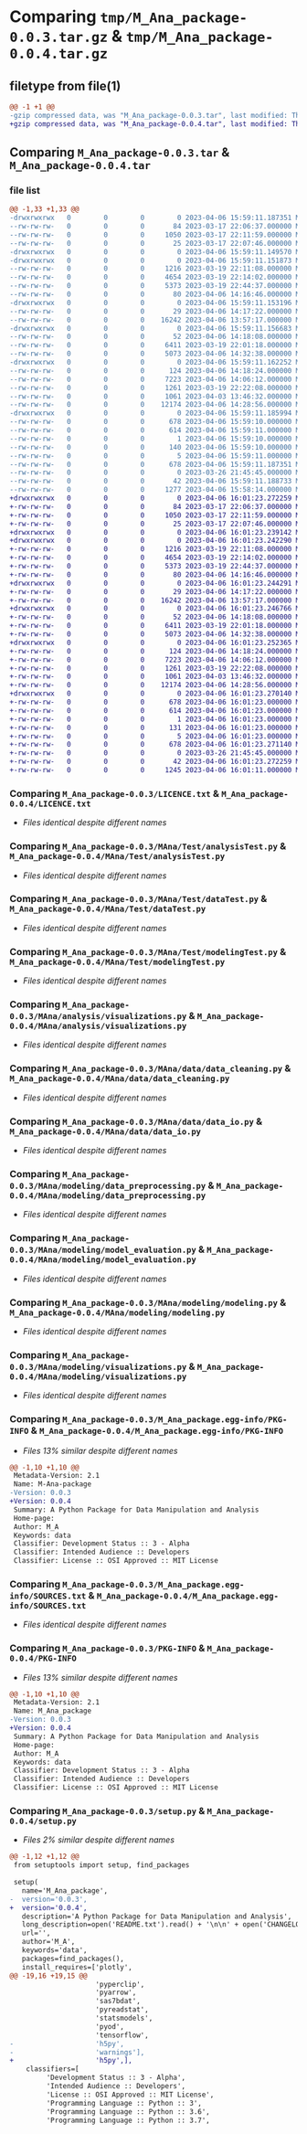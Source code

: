 # Comparing `tmp/M_Ana_package-0.0.3.tar.gz` & `tmp/M_Ana_package-0.0.4.tar.gz`

## filetype from file(1)

```diff
@@ -1 +1 @@
-gzip compressed data, was "M_Ana_package-0.0.3.tar", last modified: Thu Apr  6 15:59:11 2023, max compression
+gzip compressed data, was "M_Ana_package-0.0.4.tar", last modified: Thu Apr  6 16:01:23 2023, max compression
```

## Comparing `M_Ana_package-0.0.3.tar` & `M_Ana_package-0.0.4.tar`

### file list

```diff
@@ -1,33 +1,33 @@
-drwxrwxrwx   0        0        0        0 2023-04-06 15:59:11.187351 M_Ana_package-0.0.3/
--rw-rw-rw-   0        0        0       84 2023-03-17 22:06:37.000000 M_Ana_package-0.0.3/CHANGELOG.txt
--rw-rw-rw-   0        0        0     1050 2023-03-17 22:11:59.000000 M_Ana_package-0.0.3/LICENCE.txt
--rw-rw-rw-   0        0        0       25 2023-03-17 22:07:46.000000 M_Ana_package-0.0.3/MANIFEST.in
-drwxrwxrwx   0        0        0        0 2023-04-06 15:59:11.149570 M_Ana_package-0.0.3/MAna/
-drwxrwxrwx   0        0        0        0 2023-04-06 15:59:11.151873 M_Ana_package-0.0.3/MAna/Test/
--rw-rw-rw-   0        0        0     1216 2023-03-19 22:11:08.000000 M_Ana_package-0.0.3/MAna/Test/analysisTest.py
--rw-rw-rw-   0        0        0     4654 2023-03-19 22:14:02.000000 M_Ana_package-0.0.3/MAna/Test/dataTest.py
--rw-rw-rw-   0        0        0     5373 2023-03-19 22:44:37.000000 M_Ana_package-0.0.3/MAna/Test/modelingTest.py
--rw-rw-rw-   0        0        0       80 2023-04-06 14:16:46.000000 M_Ana_package-0.0.3/MAna/__init__.py
-drwxrwxrwx   0        0        0        0 2023-04-06 15:59:11.153196 M_Ana_package-0.0.3/MAna/analysis/
--rw-rw-rw-   0        0        0       29 2023-04-06 14:17:22.000000 M_Ana_package-0.0.3/MAna/analysis/__init__.py
--rw-rw-rw-   0        0        0    16242 2023-04-06 13:57:17.000000 M_Ana_package-0.0.3/MAna/analysis/visualizations.py
-drwxrwxrwx   0        0        0        0 2023-04-06 15:59:11.156683 M_Ana_package-0.0.3/MAna/data/
--rw-rw-rw-   0        0        0       52 2023-04-06 14:18:08.000000 M_Ana_package-0.0.3/MAna/data/__init__.py
--rw-rw-rw-   0        0        0     6411 2023-03-19 22:01:18.000000 M_Ana_package-0.0.3/MAna/data/data_cleaning.py
--rw-rw-rw-   0        0        0     5073 2023-04-06 14:32:38.000000 M_Ana_package-0.0.3/MAna/data/data_io.py
-drwxrwxrwx   0        0        0        0 2023-04-06 15:59:11.162252 M_Ana_package-0.0.3/MAna/modeling/
--rw-rw-rw-   0        0        0      124 2023-04-06 14:18:24.000000 M_Ana_package-0.0.3/MAna/modeling/__init__.py
--rw-rw-rw-   0        0        0     7223 2023-04-06 14:06:12.000000 M_Ana_package-0.0.3/MAna/modeling/data_preprocessing.py
--rw-rw-rw-   0        0        0     1261 2023-03-19 22:22:08.000000 M_Ana_package-0.0.3/MAna/modeling/model_evaluation.py
--rw-rw-rw-   0        0        0     1061 2023-04-03 13:46:32.000000 M_Ana_package-0.0.3/MAna/modeling/modeling.py
--rw-rw-rw-   0        0        0    12174 2023-04-06 14:28:56.000000 M_Ana_package-0.0.3/MAna/modeling/visualizations.py
-drwxrwxrwx   0        0        0        0 2023-04-06 15:59:11.185994 M_Ana_package-0.0.3/M_Ana_package.egg-info/
--rw-rw-rw-   0        0        0      678 2023-04-06 15:59:10.000000 M_Ana_package-0.0.3/M_Ana_package.egg-info/PKG-INFO
--rw-rw-rw-   0        0        0      614 2023-04-06 15:59:11.000000 M_Ana_package-0.0.3/M_Ana_package.egg-info/SOURCES.txt
--rw-rw-rw-   0        0        0        1 2023-04-06 15:59:10.000000 M_Ana_package-0.0.3/M_Ana_package.egg-info/dependency_links.txt
--rw-rw-rw-   0        0        0      140 2023-04-06 15:59:10.000000 M_Ana_package-0.0.3/M_Ana_package.egg-info/requires.txt
--rw-rw-rw-   0        0        0        5 2023-04-06 15:59:11.000000 M_Ana_package-0.0.3/M_Ana_package.egg-info/top_level.txt
--rw-rw-rw-   0        0        0      678 2023-04-06 15:59:11.187351 M_Ana_package-0.0.3/PKG-INFO
--rw-rw-rw-   0        0        0        0 2023-03-26 21:45:45.000000 M_Ana_package-0.0.3/README.txt
--rw-rw-rw-   0        0        0       42 2023-04-06 15:59:11.188733 M_Ana_package-0.0.3/setup.cfg
--rw-rw-rw-   0        0        0     1277 2023-04-06 15:58:14.000000 M_Ana_package-0.0.3/setup.py
+drwxrwxrwx   0        0        0        0 2023-04-06 16:01:23.272259 M_Ana_package-0.0.4/
+-rw-rw-rw-   0        0        0       84 2023-03-17 22:06:37.000000 M_Ana_package-0.0.4/CHANGELOG.txt
+-rw-rw-rw-   0        0        0     1050 2023-03-17 22:11:59.000000 M_Ana_package-0.0.4/LICENCE.txt
+-rw-rw-rw-   0        0        0       25 2023-03-17 22:07:46.000000 M_Ana_package-0.0.4/MANIFEST.in
+drwxrwxrwx   0        0        0        0 2023-04-06 16:01:23.239142 M_Ana_package-0.0.4/MAna/
+drwxrwxrwx   0        0        0        0 2023-04-06 16:01:23.242290 M_Ana_package-0.0.4/MAna/Test/
+-rw-rw-rw-   0        0        0     1216 2023-03-19 22:11:08.000000 M_Ana_package-0.0.4/MAna/Test/analysisTest.py
+-rw-rw-rw-   0        0        0     4654 2023-03-19 22:14:02.000000 M_Ana_package-0.0.4/MAna/Test/dataTest.py
+-rw-rw-rw-   0        0        0     5373 2023-03-19 22:44:37.000000 M_Ana_package-0.0.4/MAna/Test/modelingTest.py
+-rw-rw-rw-   0        0        0       80 2023-04-06 14:16:46.000000 M_Ana_package-0.0.4/MAna/__init__.py
+drwxrwxrwx   0        0        0        0 2023-04-06 16:01:23.244291 M_Ana_package-0.0.4/MAna/analysis/
+-rw-rw-rw-   0        0        0       29 2023-04-06 14:17:22.000000 M_Ana_package-0.0.4/MAna/analysis/__init__.py
+-rw-rw-rw-   0        0        0    16242 2023-04-06 13:57:17.000000 M_Ana_package-0.0.4/MAna/analysis/visualizations.py
+drwxrwxrwx   0        0        0        0 2023-04-06 16:01:23.246766 M_Ana_package-0.0.4/MAna/data/
+-rw-rw-rw-   0        0        0       52 2023-04-06 14:18:08.000000 M_Ana_package-0.0.4/MAna/data/__init__.py
+-rw-rw-rw-   0        0        0     6411 2023-03-19 22:01:18.000000 M_Ana_package-0.0.4/MAna/data/data_cleaning.py
+-rw-rw-rw-   0        0        0     5073 2023-04-06 14:32:38.000000 M_Ana_package-0.0.4/MAna/data/data_io.py
+drwxrwxrwx   0        0        0        0 2023-04-06 16:01:23.252365 M_Ana_package-0.0.4/MAna/modeling/
+-rw-rw-rw-   0        0        0      124 2023-04-06 14:18:24.000000 M_Ana_package-0.0.4/MAna/modeling/__init__.py
+-rw-rw-rw-   0        0        0     7223 2023-04-06 14:06:12.000000 M_Ana_package-0.0.4/MAna/modeling/data_preprocessing.py
+-rw-rw-rw-   0        0        0     1261 2023-03-19 22:22:08.000000 M_Ana_package-0.0.4/MAna/modeling/model_evaluation.py
+-rw-rw-rw-   0        0        0     1061 2023-04-03 13:46:32.000000 M_Ana_package-0.0.4/MAna/modeling/modeling.py
+-rw-rw-rw-   0        0        0    12174 2023-04-06 14:28:56.000000 M_Ana_package-0.0.4/MAna/modeling/visualizations.py
+drwxrwxrwx   0        0        0        0 2023-04-06 16:01:23.270140 M_Ana_package-0.0.4/M_Ana_package.egg-info/
+-rw-rw-rw-   0        0        0      678 2023-04-06 16:01:23.000000 M_Ana_package-0.0.4/M_Ana_package.egg-info/PKG-INFO
+-rw-rw-rw-   0        0        0      614 2023-04-06 16:01:23.000000 M_Ana_package-0.0.4/M_Ana_package.egg-info/SOURCES.txt
+-rw-rw-rw-   0        0        0        1 2023-04-06 16:01:23.000000 M_Ana_package-0.0.4/M_Ana_package.egg-info/dependency_links.txt
+-rw-rw-rw-   0        0        0      131 2023-04-06 16:01:23.000000 M_Ana_package-0.0.4/M_Ana_package.egg-info/requires.txt
+-rw-rw-rw-   0        0        0        5 2023-04-06 16:01:23.000000 M_Ana_package-0.0.4/M_Ana_package.egg-info/top_level.txt
+-rw-rw-rw-   0        0        0      678 2023-04-06 16:01:23.271140 M_Ana_package-0.0.4/PKG-INFO
+-rw-rw-rw-   0        0        0        0 2023-03-26 21:45:45.000000 M_Ana_package-0.0.4/README.txt
+-rw-rw-rw-   0        0        0       42 2023-04-06 16:01:23.272259 M_Ana_package-0.0.4/setup.cfg
+-rw-rw-rw-   0        0        0     1245 2023-04-06 16:01:11.000000 M_Ana_package-0.0.4/setup.py
```

### Comparing `M_Ana_package-0.0.3/LICENCE.txt` & `M_Ana_package-0.0.4/LICENCE.txt`

 * *Files identical despite different names*

### Comparing `M_Ana_package-0.0.3/MAna/Test/analysisTest.py` & `M_Ana_package-0.0.4/MAna/Test/analysisTest.py`

 * *Files identical despite different names*

### Comparing `M_Ana_package-0.0.3/MAna/Test/dataTest.py` & `M_Ana_package-0.0.4/MAna/Test/dataTest.py`

 * *Files identical despite different names*

### Comparing `M_Ana_package-0.0.3/MAna/Test/modelingTest.py` & `M_Ana_package-0.0.4/MAna/Test/modelingTest.py`

 * *Files identical despite different names*

### Comparing `M_Ana_package-0.0.3/MAna/analysis/visualizations.py` & `M_Ana_package-0.0.4/MAna/analysis/visualizations.py`

 * *Files identical despite different names*

### Comparing `M_Ana_package-0.0.3/MAna/data/data_cleaning.py` & `M_Ana_package-0.0.4/MAna/data/data_cleaning.py`

 * *Files identical despite different names*

### Comparing `M_Ana_package-0.0.3/MAna/data/data_io.py` & `M_Ana_package-0.0.4/MAna/data/data_io.py`

 * *Files identical despite different names*

### Comparing `M_Ana_package-0.0.3/MAna/modeling/data_preprocessing.py` & `M_Ana_package-0.0.4/MAna/modeling/data_preprocessing.py`

 * *Files identical despite different names*

### Comparing `M_Ana_package-0.0.3/MAna/modeling/model_evaluation.py` & `M_Ana_package-0.0.4/MAna/modeling/model_evaluation.py`

 * *Files identical despite different names*

### Comparing `M_Ana_package-0.0.3/MAna/modeling/modeling.py` & `M_Ana_package-0.0.4/MAna/modeling/modeling.py`

 * *Files identical despite different names*

### Comparing `M_Ana_package-0.0.3/MAna/modeling/visualizations.py` & `M_Ana_package-0.0.4/MAna/modeling/visualizations.py`

 * *Files identical despite different names*

### Comparing `M_Ana_package-0.0.3/M_Ana_package.egg-info/PKG-INFO` & `M_Ana_package-0.0.4/M_Ana_package.egg-info/PKG-INFO`

 * *Files 13% similar despite different names*

```diff
@@ -1,10 +1,10 @@
 Metadata-Version: 2.1
 Name: M-Ana-package
-Version: 0.0.3
+Version: 0.0.4
 Summary: A Python Package for Data Manipulation and Analysis
 Home-page: 
 Author: M_A
 Keywords: data
 Classifier: Development Status :: 3 - Alpha
 Classifier: Intended Audience :: Developers
 Classifier: License :: OSI Approved :: MIT License
```

### Comparing `M_Ana_package-0.0.3/M_Ana_package.egg-info/SOURCES.txt` & `M_Ana_package-0.0.4/M_Ana_package.egg-info/SOURCES.txt`

 * *Files identical despite different names*

### Comparing `M_Ana_package-0.0.3/PKG-INFO` & `M_Ana_package-0.0.4/PKG-INFO`

 * *Files 13% similar despite different names*

```diff
@@ -1,10 +1,10 @@
 Metadata-Version: 2.1
 Name: M_Ana_package
-Version: 0.0.3
+Version: 0.0.4
 Summary: A Python Package for Data Manipulation and Analysis
 Home-page: 
 Author: M_A
 Keywords: data
 Classifier: Development Status :: 3 - Alpha
 Classifier: Intended Audience :: Developers
 Classifier: License :: OSI Approved :: MIT License
```

### Comparing `M_Ana_package-0.0.3/setup.py` & `M_Ana_package-0.0.4/setup.py`

 * *Files 2% similar despite different names*

```diff
@@ -1,12 +1,12 @@
 from setuptools import setup, find_packages
 
 setup(
   name='M_Ana_package',
-  version='0.0.3',
+  version='0.0.4',
   description='A Python Package for Data Manipulation and Analysis',
   long_description=open('README.txt').read() + '\n\n' + open('CHANGELOG.txt').read(),
   url='',  
   author='M_A', 
   keywords='data', 
   packages=find_packages(),
   install_requires=['plotly',
@@ -19,16 +19,15 @@
                     'pyperclip',
                     'pyarrow',
                     'sas7bdat',
                     'pyreadstat',
                     'statsmodels',
                     'pyod',
                     'tensorflow',
-                    'h5py',
-                    'warnings'],
+                    'h5py',],
    classifiers=[
         'Development Status :: 3 - Alpha',
         'Intended Audience :: Developers',
         'License :: OSI Approved :: MIT License',
         'Programming Language :: Python :: 3',
         'Programming Language :: Python :: 3.6',
         'Programming Language :: Python :: 3.7',
```


